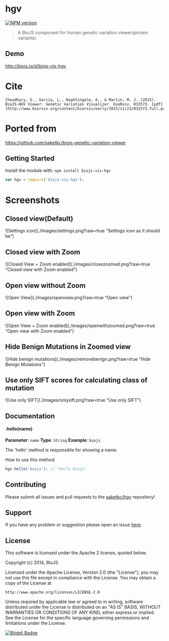# hgv

[![NPM version](http://img.shields.io/npm/v/biojs-vis-hgv.svg)](https://www.npmjs.org/package/biojs-vis-hgv)

> A BioJS component for human genetic variation viewer(protein variants).

## Demo

http://biojs.io/d/biojs-vis-hgv

# Cite

```
Choudhary, S., Garcia, L., Nightingale, A., & Martin, M. J. (2015). BioJS-HGV Viewer: Genetic Variation Visualizer. bioRxiv, 032573. [pdf](http://www.biorxiv.org/content/biorxiv/early/2015/11/23/032573.full.pdf)
```

# Ported from
 https://github.com/saketkc/biojs-genetic-variation-viewer

## Getting Started
Install the module with: `npm install biojs-vis-hgv`

```javascript
var hgv = require('biojs-vis-hgv');
```

# Screenshots

## Closed view(Default)
![Settings icon](./images/settings.png?raw=true “Settings icon as it should be”)


## Closed view with Zoom
![Closed View + Zoom enabled](./images/closezoomed.png?raw=true “Closed view with Zoom enabled”)


## Open view without Zoom
![Open View](./images/openview.png?raw=true “Open view”)


## Open view with Zoom
![Open View + Zoom enabled](./images/openwithzoomed.png?raw=true “Open view with Zoom enabled”)


## Hide Benign Mutations in Zoomed view
![Hide benign mutations](./images/removebenign.png?raw=true “Hide Benign Mutations”)


## Use only SIFT scores for calculating class of mutation
![Use only SIFT](./images/onlysift.png?raw=true “Use only SIFT”)

## Documentation

#### .hello(name)

**Parameter**: `name`
**Type**: `String`
**Example**: `biojs`

The 'hello' method is responsible for showing a name.

How to use this method

```javascript
hgv.hello('biojs'); // "hello biojs"
```

## Contributing

Please submit all issues and pull requests to the [saketkc/hgv](http://github.com/saketkc/hgv2) repository!

## Support
If you have any problem or suggestion please open an issue [here](https://github.com/saketkc/hgv2/issues).


## License 


This software is licensed under the Apache 2 license, quoted below.

Copyright (c) 2014, BioJS

Licensed under the Apache License, Version 2.0 (the "License"); you may not
use this file except in compliance with the License. You may obtain a copy of
the License at

    http://www.apache.org/licenses/LICENSE-2.0

Unless required by applicable law or agreed to in writing, software
distributed under the License is distributed on an "AS IS" BASIS, WITHOUT
WARRANTIES OR CONDITIONS OF ANY KIND, either express or implied. See the
License for the specific language governing permissions and limitations under
the License.


[![Bitdeli Badge](https://d2weczhvl823v0.cloudfront.net/saketkc/hgv2/trend.png)](https://bitdeli.com/free "Bitdeli Badge")

